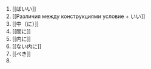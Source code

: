 1. [[ばいい]]
2. [[Различия между конструкциями условие + いい]]
3. [[中（に）]]
4. [[間に]]
5. [[内に]]
6. [[ない内に]]
7. [[べき]]
8. 